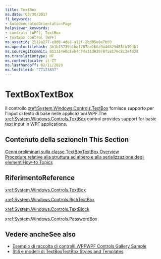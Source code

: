 ```yaml
---
title: TextBox
ms.date: 03/30/2017
f1_keywords:
- AutoGeneratedOrientationPage
helpviewer_keywords:
- controls [WPF], TextBox
- TextBox control [WPF]
ms.assetid: 2512a277-e9d8-4de8-a12f-2bd95e8e7b60
ms.openlocfilehash: 3b1b15739b1ba1787ba160a9a4d829d83fb10db1
ms.sourcegitcommit: 011314e0c8eb4cf4a11d92078f58176c8c3efd2d
ms.translationtype: MT
ms.contentlocale: it-IT
ms.lasthandoff: 02/11/2020
ms.locfileid: "77123637"
---
```

# <a name="textbox"></a><span data-ttu-id="6087f-102">TextBox</span><span class="sxs-lookup"><span data-stu-id="6087f-102">TextBox</span></span>
<span data-ttu-id="6087f-103">Il controllo <xref:System.Windows.Controls.TextBox> fornisce supporto per l'input di testo di base nelle applicazioni WPF.</span><span class="sxs-lookup"><span data-stu-id="6087f-103">The <xref:System.Windows.Controls.TextBox> control provides support for basic text input in WPF applications.</span></span>  
  
## <a name="in-this-section"></a><span data-ttu-id="6087f-104">Contenuto della sezione</span><span class="sxs-lookup"><span data-stu-id="6087f-104">In This Section</span></span>  
 [<span data-ttu-id="6087f-105">Cenni preliminari sulla classe TextBox</span><span class="sxs-lookup"><span data-stu-id="6087f-105">TextBox Overview</span></span>](textbox-overview.md)  
 [<span data-ttu-id="6087f-106">Procedure relative alla struttura ad albero e alla serializzazione degli elementi</span><span class="sxs-lookup"><span data-stu-id="6087f-106">How-to Topics</span></span>](textbox-how-to-topics.md)  
  
## <a name="reference"></a><span data-ttu-id="6087f-107">Riferimento</span><span class="sxs-lookup"><span data-stu-id="6087f-107">Reference</span></span>  
 <xref:System.Windows.Controls.TextBox>  
  
 <xref:System.Windows.Controls.RichTextBox>  
  
 <xref:System.Windows.Controls.TextBlock>  
  
 <xref:System.Windows.Controls.PasswordBox>  
  
## <a name="see-also"></a><span data-ttu-id="6087f-108">Vedere anche</span><span class="sxs-lookup"><span data-stu-id="6087f-108">See also</span></span>

- [<span data-ttu-id="6087f-109">Esempio di raccolta di controlli WPF</span><span class="sxs-lookup"><span data-stu-id="6087f-109">WPF Controls Gallery Sample</span></span>](https://github.com/Microsoft/WPF-Samples/tree/master/Getting%20Started/ControlsAndLayout)
- [<span data-ttu-id="6087f-110">Stili e modelli di TextBox</span><span class="sxs-lookup"><span data-stu-id="6087f-110">TextBox Styles and Templates</span></span>](textbox-styles-and-templates.md)
